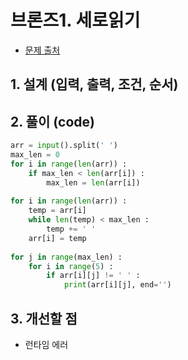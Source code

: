 # 브론즈1. 세로읽기

- [문제 출처](https://www.acmicpc.net/problem/10798) 

## 1. 설계 (입력, 출력, 조건, 순서)

## 2. 풀이 (code)
```python
arr = input().split(' ')
max_len = 0
for i in range(len(arr)) :
    if max_len < len(arr[i]) :
        max_len = len(arr[i])
        
for i in range(len(arr)) :
    temp = arr[i]
    while len(temp) < max_len :
        temp += ' '
    arr[i] = temp
    
for j in range(max_len) :
    for i in range(5) :
        if arr[i][j] != ' ' :
            print(arr[i][j], end='')

```

## 3. 개선할 점

- 런타임 에러
